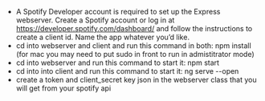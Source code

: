 - A Spotify Developer account is required to set up the Express webserver. Create a Spotify account or log in at https://developer.spotify.com/dashboard/ and follow the instructions to create a client id. Name the app whatever you’d like.
- cd into webserver and client and run this command in both: npm install (for mac you may need to put sudo in front to run in admistitrator mode)
- cd into webserver and run this command to start it: npm start
- cd into into client and run this command to start it: ng serve --open
- create a token and client_secret key json in the webserver class that you will get from your spotify api
